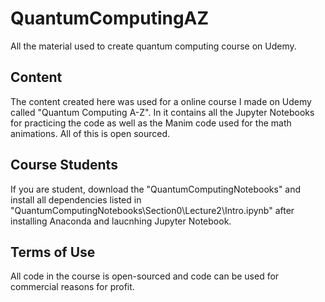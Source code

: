 # QuantumComputingAZ
All the material used to create quantum computing course on Udemy.

## Content
The content created here was used for a online course I made on Udemy called "Quantum Computing A-Z". In it contains all the Jupyter Notebooks for practicing the code as well as the Manim code used for the math animations. All of this is open sourced.

## Course Students
If you are student, download the "QuantumComputingNotebooks" and install all dependencies listed in "QuantumComputingNotebooks\Section0\Lecture2\Intro.ipynb" after installing Anaconda and laucnhing Jupyter Notebook.

## Terms of Use
All code in the course is open-sourced and code can be used for commercial reasons for profit.
